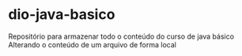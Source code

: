# dio-java-basico
Repositório para armazenar todo o conteúdo do curso de java básico
Alterando o conteúdo de um arquivo de forma local


